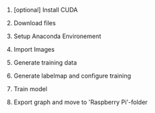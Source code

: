 1. [optional] Install CUDA


2. Download files


3. Setup Anaconda Environement


4. Import Images


5. Generate training data


6. Generate labelmap and configure training


7. Train model


8. Export graph and move to 'Raspberry Pi'-folder
